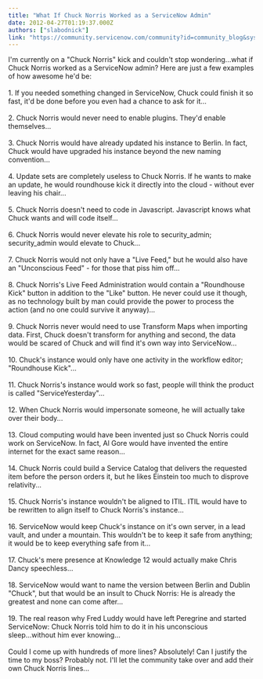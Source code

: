 ```yaml
---
title: "What If Chuck Norris Worked as a ServiceNow Admin"
date: 2012-04-27T01:19:37.000Z
authors: ["slabodnick"]
link: "https://community.servicenow.com/community?id=community_blog&sys_id=6cdc2665dbd0dbc01dcaf3231f9619ef"
---
```

<p>I'm currently on a "Chuck Norris" kick and couldn't stop wondering...what if Chuck Norris worked as a ServiceNow admin? Here are just a few examples of how awesome he'd be:<br /><br />1. If you needed something changed in ServiceNow, Chuck could finish it so fast, it'd be done before you even had a chance to ask for it...<br /><br />2. Chuck Norris would never need to enable plugins. They'd enable themselves...<br /><br />3. Chuck Norris would have already updated his instance to Berlin. In fact, Chuck would have upgraded his instance beyond the new naming convention...<br /><br />4. Update sets are completely useless to Chuck Norris. If he wants to make an update, he would roundhouse kick it directly into the cloud - without ever leaving his chair...<br /><br />5. Chuck Norris doesn't need to code in Javascript. Javascript knows what Chuck wants and will code itself...<br /><br />6. Chuck Norris would never elevate his role to security_admin; security_admin would elevate to Chuck...<br /><br />7. Chuck Norris would not only have a "Live Feed," but he would also have an "Unconscious Feed" - for those that piss him off...<br /><br />8. Chuck Norris's Live Feed Administration would contain a "Roundhouse Kick" button in addition to the "Like" button. He never could use it though, as no technology built by man could provide the power to process the action (and no one could survive it anyway)...<br /><br />9. Chuck Norris never would need to use Transform Maps when importing data. First, Chuck doesn't transform for anything and second, the data would be scared of Chuck and will find it's own way into ServiceNow...<br /><br />10. Chuck's instance would only have one activity in the workflow editor; "Roundhouse Kick"...<br /><br />11. Chuck Norris's instance would work so fast, people will think the product is called "ServiceYesterday"...<br /><br />12. When Chuck Norris would impersonate someone, he will actually take over their body...<br /><br />13. Cloud computing would have been invented just so Chuck Norris could work on ServiceNow. In fact, Al Gore would have invented the entire internet for the exact same reason...<br /><br />14. Chuck Norris could build a Service Catalog that delivers the requested item before the person orders it, but he likes Einstein too much to disprove relativity...<br /><br />15. Chuck Norris's instance wouldn't be aligned to ITIL. ITIL would have to be rewritten to align itself to Chuck Norris's instance...<br /><br />16. ServiceNow would keep Chuck's instance on it's own server, in a lead vault, and under a mountain. This wouldn't be to keep it safe from anything; it would be to keep everything safe from it...<br /><br />17. Chuck's mere presence at Knowledge 12 would actually make Chris Dancy speechless...<br /><br />18. ServiceNow would want to name the version between Berlin and Dublin "Chuck", but that would be an insult to Chuck Norris: He is already the greatest and none can come after...<br /><br />19. The real reason why Fred Luddy would have left Peregrine and started ServiceNow: Chuck Norris told him to do it in his unconscious sleep...without him ever knowing...<br /><br />Could I come up with hundreds of more lines? Absolutely! Can I justify the time to my boss? Probably not. I'll let the community take over and add their own Chuck Norris lines...</p>